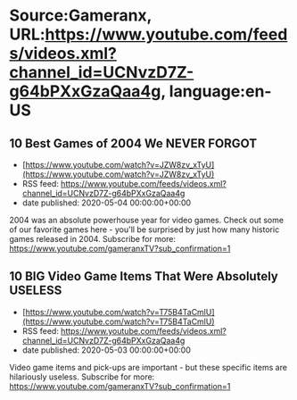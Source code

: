 # Source:Gameranx, URL:https://www.youtube.com/feeds/videos.xml?channel_id=UCNvzD7Z-g64bPXxGzaQaa4g, language:en-US

## 10 Best Games of 2004 We NEVER FORGOT
 - [https://www.youtube.com/watch?v=JZW8zv_xTyU](https://www.youtube.com/watch?v=JZW8zv_xTyU)
 - RSS feed: https://www.youtube.com/feeds/videos.xml?channel_id=UCNvzD7Z-g64bPXxGzaQaa4g
 - date published: 2020-05-04 00:00:00+00:00

2004 was an absolute powerhouse year for video games. Check out some of our favorite games here - you'll be surprised by just how many historic games released in 2004.
Subscribe for more: https://www.youtube.com/gameranxTV?sub_confirmation=1

## 10 BIG Video Game Items That Were Absolutely USELESS
 - [https://www.youtube.com/watch?v=T75B4TaCmlU](https://www.youtube.com/watch?v=T75B4TaCmlU)
 - RSS feed: https://www.youtube.com/feeds/videos.xml?channel_id=UCNvzD7Z-g64bPXxGzaQaa4g
 - date published: 2020-05-03 00:00:00+00:00

Video game items and pick-ups are important - but these specific items are hilariously useless.
Subscribe for more: https://www.youtube.com/gameranxTV?sub_confirmation=1

